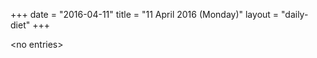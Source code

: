 +++
date = "2016-04-11"
title = "11 April 2016 (Monday)"
layout = "daily-diet"
+++


\<no entries\>
